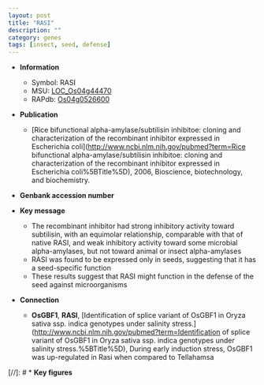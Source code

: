 ```yaml
---
layout: post
title: "RASI"
description: ""
category: genes
tags: [insect, seed, defense]
---
```


* **Information**  
    + Symbol: RASI  
    + MSU: [LOC_Os04g44470](http://rice.plantbiology.msu.edu/cgi-bin/ORF_infopage.cgi?orf=LOC_Os04g44470)  
    + RAPdb: [Os04g0526600](http://rapdb.dna.affrc.go.jp/viewer/gbrowse_details/irgsp1?name=Os04g0526600)  

* **Publication**  
    + [Rice bifunctional alpha-amylase/subtilisin inhibitoe: cloning and characterization of the recombinant inhibitor expressed in Escherichia coli](http://www.ncbi.nlm.nih.gov/pubmed?term=Rice bifunctional alpha-amylase/subtilisin inhibitoe: cloning and characterization of the recombinant inhibitor expressed in Escherichia coli%5BTitle%5D), 2006, Bioscience, biotechnology, and biochemistry.

* **Genbank accession number**  

* **Key message**  
    + The recombinant inhibitor had strong inhibitory activity toward subtilisin, with an equimolar relationship, comparable with that of native RASI, and weak inhibitory activity toward some microbial alpha-amylases, but not toward animal or insect alpha-amylases
    + RASI was found to be expressed only in seeds, suggesting that it has a seed-specific function
    + These results suggest that RASI might function in the defense of the seed against microorganisms

* **Connection**  
    + __OsGBF1__, __RASI__, [Identification of splice variant of OsGBF1 in Oryza sativa ssp. indica genotypes under salinity stress.](http://www.ncbi.nlm.nih.gov/pubmed?term=Identification of splice variant of OsGBF1 in Oryza sativa ssp. indica genotypes under salinity stress.%5BTitle%5D),  During early induction stress, OsGBF1 was up-regulated in Rasi when compared to Tellahamsa

[//]: # * **Key figures**  



